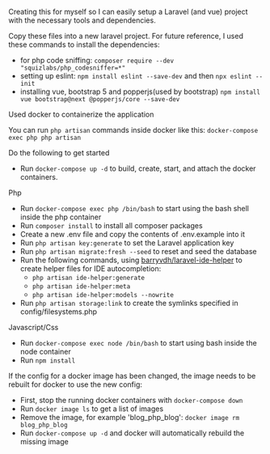 Creating this for myself so I can easily setup a Laravel (and vue) project with the necessary tools and dependencies.

Copy these files into a new laravel project. For future reference, I used these commands to install the dependencies:
- for php code sniffing: `composer require --dev "squizlabs/php_codesniffer=*"`
- setting up eslint: `npm install eslint --save-dev` and then `npx eslint --init`
- installing vue, bootstrap 5 and popperjs(used by bootstrap)
    `npm install vue bootstrap@next @popperjs/core --save-dev`

Used docker to containerize the application

You can run `php artisan` commands inside docker like this: `docker-compose exec php php artisan`

Do the following to get started
* Run `docker-compose up -d` to build, create, start, and attach the docker containers.

Php
* Run `docker-compose exec php /bin/bash` to start using the bash shell inside the php container
* Run `composer install` to install all composer packages
* Create a new .env file and copy the contents of .env.example into it
* Run `php artisan key:generate` to set the Laravel application key
* Run `php artisan migrate:fresh --seed` to reset and seed the database
* Run the following commands, using [barryvdh/laravel-ide-helper](https://github.com/barryvdh/laravel-ide-helper) to create helper files for IDE autocompletion:
    * `php artisan ide-helper:generate`
    * `php artisan ide-helper:meta`
    * `php artisan ide-helper:models --nowrite`
* Run `php artisan storage:link` to create the symlinks specified in config/filesystems.php

Javascript/Css
* Run `docker-compose exec node /bin/bash` to start using bash inside the node container
* Run `npm install`

If the config for a docker image has been changed, the image needs to be rebuilt for docker to use the new config:
* First, stop the running docker containers with `docker-compose down`
* Run `docker image ls` to get a list of images
* Remove the image, for example 'blog_php_blog': `docker image rm blog_php_blog`
* Run `docker-compose up -d` and docker will automatically rebuild the missing image

